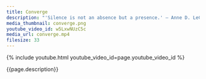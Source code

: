 ```yaml
---
title: Converge
description: "'Silence is not an absence but a presence.' – Anne D. LeClaire"
media_thumbnail: converge.png
youtube_video_id: w5LxwNUzC5c
media_url: converge.mp4
filesize: 33
---
```


{% include youtube.html youtube_video_id=page.youtube_video_id %}

<div class="buddha_quote">{{page.description}}</div>
